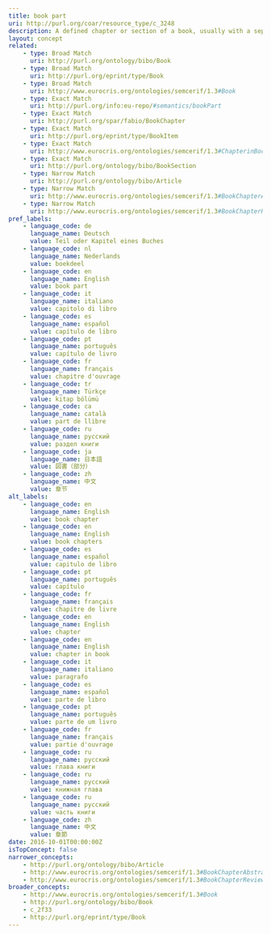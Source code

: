 ```yaml
---
title: book part
uri: http://purl.org/coar/resource_type/c_3248
description: A defined chapter or section of a book, usually with a separate title or number.
layout: concept
related:
    - type: Broad Match
      uri: http://purl.org/ontology/bibo/Book
    - type: Broad Match
      uri: http://purl.org/eprint/type/Book
    - type: Broad Match
      uri: http://www.eurocris.org/ontologies/semcerif/1.3#Book
    - type: Exact Match
      uri: http://purl.org/info:eu-repo/#semantics/bookPart
    - type: Exact Match
      uri: http://purl.org/spar/fabio/BookChapter
    - type: Exact Match
      uri: http://purl.org/eprint/type/BookItem
    - type: Exact Match
      uri: http://www.eurocris.org/ontologies/semcerif/1.3#ChapterinBook
    - type: Exact Match
      uri: http://purl.org/ontology/bibo/BookSection
    - type: Narrow Match
      uri: http://purl.org/ontology/bibo/Article
    - type: Narrow Match
      uri: http://www.eurocris.org/ontologies/semcerif/1.3#BookChapterAbstract
    - type: Narrow Match
      uri: http://www.eurocris.org/ontologies/semcerif/1.3#BookChapterReview
pref_labels:
    - language_code: de
      language_name: Deutsch
      value: Teil oder Kapitel eines Buches
    - language_code: nl
      language_name: Nederlands
      value: boekdeel
    - language_code: en
      language_name: English
      value: book part
    - language_code: it
      language_name: italiano
      value: capitolo di libro
    - language_code: es
      language_name: español
      value: capítulo de libro
    - language_code: pt
      language_name: português
      value: capítulo de livro
    - language_code: fr
      language_name: français
      value: chapitre d'ouvrage
    - language_code: tr
      language_name: Türkçe
      value: kitap bölümü
    - language_code: ca
      language_name: català
      value: part de llibre
    - language_code: ru
      language_name: русский
      value: раздел книги
    - language_code: ja
      language_name: 日本語
      value: 図書（部分）
    - language_code: zh
      language_name: 中文
      value: 章节
alt_labels:
    - language_code: en
      language_name: English
      value: book chapter
    - language_code: en
      language_name: English
      value: book chapters
    - language_code: es
      language_name: español
      value: capitulo de libro
    - language_code: pt
      language_name: português
      value: capítulo
    - language_code: fr
      language_name: français
      value: chapitre de livre
    - language_code: en
      language_name: English
      value: chapter
    - language_code: en
      language_name: English
      value: chapter in book
    - language_code: it
      language_name: italiano
      value: paragrafo
    - language_code: es
      language_name: español
      value: parte de libro
    - language_code: pt
      language_name: português
      value: parte de um livro
    - language_code: fr
      language_name: français
      value: partie d'ouvrage
    - language_code: ru
      language_name: русский
      value: глава книги
    - language_code: ru
      language_name: русский
      value: книжная глава
    - language_code: ru
      language_name: русский
      value: часть книги
    - language_code: zh
      language_name: 中文
      value: 章節
date: 2016-10-01T00:00:00Z
isTopConcept: false
narrower_concepts:
    - http://purl.org/ontology/bibo/Article
    - http://www.eurocris.org/ontologies/semcerif/1.3#BookChapterAbstract
    - http://www.eurocris.org/ontologies/semcerif/1.3#BookChapterReview
broader_concepts:
    - http://www.eurocris.org/ontologies/semcerif/1.3#Book
    - http://purl.org/ontology/bibo/Book
    - c_2f33
    - http://purl.org/eprint/type/Book
---
```



